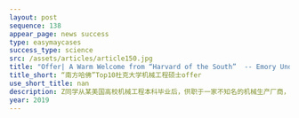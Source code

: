 ```yaml
---
layout: post
sequence: 138
appear_page: news success
type: easymaycases
success_type: science
src: /assets/articles/article150.jpg
title: "Offer| A Warm Welcome from “Harvard of the South”  -- Emory Undergraduate Early Decision"
title_short: “南方哈佛”Top10杜克大学机械工程硕士offer
use_short_title: nan
description: Z同学从某美国高校机械工程本科毕业后，供职于一家不知名的机械生产厂商，做最基础的设计制图工作。对于大多数机械工程专业的本科生来说，四年的本科素质教育提供给他们通识课程的基本人文素养和几门专业基础课后，再进阶的内容就只能靠自己摸索。Z同学深深感受到对于更高精尖知识的无力，他希望能有合适的导师指导自己探索更前沿的技术领域。
year: 2019
---
```



